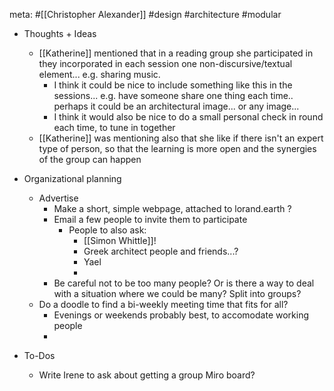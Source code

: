 meta: #[[Christopher Alexander]] #design #architecture #modular 


- Thoughts + Ideas
	- [[Katherine]] mentioned that in a reading group she participated in they incorporated in each session one non-discursive/textual element... e.g. sharing music. 
		- I think it could be nice to include something like this in the sessions... e.g. have someone share one thing each time.. perhaps it could be an architectural image... or any image... 
		- I think it would also be nice to do a small personal check in round each time, to tune in together
	- [[Katherine]] was mentioning also that she like if there isn't an expert type of person, so that the learning is more open and the synergies of the group can happen





- Organizational planning
	- Advertise
		- Make a short, simple webpage, attached to lorand.earth ?
		- Email a few people to invite them to participate
			- People to also ask:
				- [[Simon Whittle]]!
				- Greek architect people and friends...? 
				- Yael 
				- 
		- Be careful not to be too many people? Or is there a way to deal with a situation where we could be many? Split into groups?
	- Do a doodle to find a bi-weekly meeting time that fits for all?
		- Evenings or weekends probably best, to accomodate working people
		- 
		

- To-Dos
	- Write Irene to ask about getting a group Miro board? 



